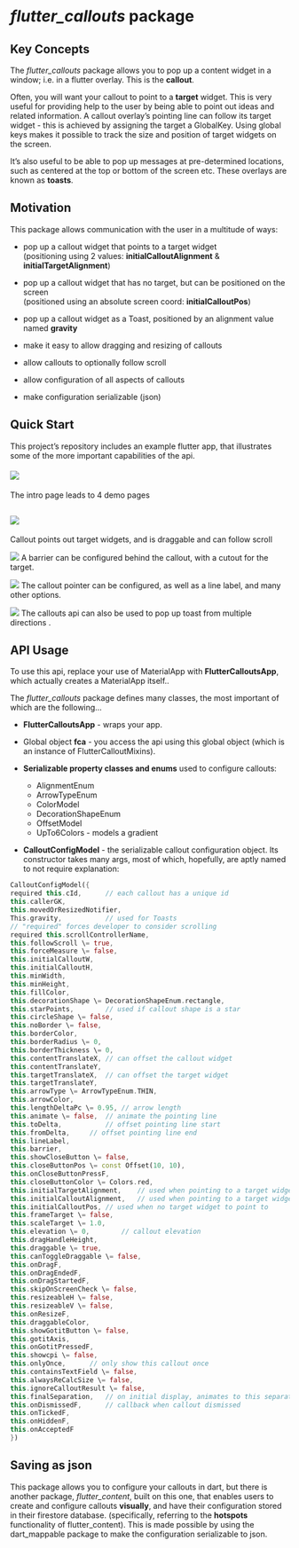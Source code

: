 # *flutter\_callouts* package

## Key Concepts

The *flutter\_callouts* package allows you to pop up a content widget in a window; i.e. in a flutter overlay. This is the **callout**.

Often, you will want your callout to point to a **target** widget. This is very useful for providing help to the user by being able to point out ideas and related information. A callout overlay’s pointing line can follow its target widget \- this is achieved by assigning the target a GlobalKey. Using global keys makes it possible to track the size and position of target widgets on the screen.

It’s also useful to be able to pop up messages at pre-determined locations, such as centered at the top or bottom of the screen etc. These overlays are known as **toasts**.

## Motivation

This package allows communication with the user in a multitude of ways:

* pop up a callout widget that points to a target widget  
  (positioning using 2 values: **initialCalloutAlignment** & **initialTargetAlignment**)

* pop up a callout widget that has no target, but can be positioned on the screen  
  (positioned using an absolute screen coord: **initialCalloutPos**)

* pop up a callout widget as a Toast, positioned by an alignment value named **gravity**

* make it easy to allow dragging and resizing of callouts

* allow callouts to optionally follow scroll

* allow configuration of all aspects of callouts

* make configuration serializable (json)

## Quick Start

This project’s repository includes an example flutter app, that illustrates some of the more important capabilities of the api.

#### ![](readme-images/intro-page.png)

The intro page leads to 4 demo pages

## ![](readme-images/dragging-and-scrolling.gif)

Callout points out target widgets, and is draggable and can follow scroll

![](readme-images/barrier-demo.gif)
A barrier can be configured behind the callout, with a cutout for the target.

![](readme-images/pointer-demo.gif)
The callout pointer can be configured, as well as a line label, and many other options.

![](readme-images/toast-demo.gif)
The callouts api can also be used to pop up toast from multiple directions .

## API Usage

To use this api, replace your use of MaterialApp with **FlutterCalloutsApp**, which actually creates a MaterialApp itself..

The *flutter\_callouts* package defines many classes, the most important of which are the following…

* **FlutterCalloutsApp** \- wraps your app.

* Global object **fca** \- you access the api using this global object
  (which is an instance of FlutterCalloutMixins).

* **Serializable property classes and enums** used to configure callouts:
  * AlignmentEnum
  * ArrowTypeEnum
  * ColorModel
  * DecorationShapeEnum
  * OffsetModel
  * UpTo6Colors \- models a gradient

* **CalloutConfigModel** \- the serializable callout configuration object. Its constructor takes many args, most of which, hopefully, are aptly named to not require explanation:

```dart 
CalloutConfigModel({
required this.cId,		// each callout has a unique id  
this.callerGK,
this.movedOrResizedNotifier,
This.gravity,			// used for Toasts
// "required" forces developer to consider scrolling
required this.scrollControllerName,
this.followScroll \= true,
this.forceMeasure \= false,
this.initialCalloutW,
this.initialCalloutH,
this.minWidth,
this.minHeight,
this.fillColor,
this.decorationShape \= DecorationShapeEnum.rectangle,
this.starPoints,		// used if callout shape is a star  
this.circleShape \= false,
this.noBorder \= false,
this.borderColor,
this.borderRadius \= 0,
this.borderThickness \= 0,
this.contentTranslateX,	// can offset the callout widget  
this.contentTranslateY,
this.targetTranslateX,	// can offset the target widget  
this.targetTranslateY,
this.arrowType \= ArrowTypeEnum.THIN,
this.arrowColor,
this.lengthDeltaPc \= 0.95,	// arrow length  
this.animate \= false,	// animate the pointing line  
this.toDelta,			// offset pointing line start  
this.fromDelta,		// offset pointing line end  
this.lineLabel,
this.barrier,
this.showCloseButton \= false,
this.closeButtonPos \= const Offset(10, 10),
this.onCloseButtonPressF,
this.closeButtonColor \= Colors.red,
this.initialTargetAlignment,	// used when pointing to a target widget  
this.initialCalloutAlignment,	// used when pointing to a target widget  
this.initialCalloutPos,	// used when no target widget to point to  
this.frameTarget \= false,
this.scaleTarget \= 1.0,
this.elevation \= 0,		// callout elevation  
this.dragHandleHeight,
this.draggable \= true,
this.canToggleDraggable \= false,
this.onDragF,
this.onDragEndedF,
this.onDragStartedF,
this.skipOnScreenCheck \= false,
this.resizeableH \= false,
this.resizeableV \= false,
this.onResizeF,
this.draggableColor,
this.showGotitButton \= false,
this.gotitAxis,
this.onGotitPressedF,
this.showcpi \= false,
this.onlyOnce,		// only show this callout once  
this.containsTextField \= false,
this.alwaysReCalcSize \= false,
this.ignoreCalloutResult \= false,
this.finalSeparation,	// on initial display, animates to this separation  
this.onDismissedF,		// callback when callout dismissed  
this.onTickedF,
this.onHiddenF,
this.onAcceptedF
})
```

## Saving as json
This package allows you to configure your callouts in dart, but there is another package, *flutter\_content*, built on this one, that enables users to create and configure callouts **visually**,
and have their configuration stored in their firestore database.
(specifically, referring to the **hotspots** functionality of flutter\_content).
This is made possible by using the dart\_mappable package to make the configuration serializable to json.
